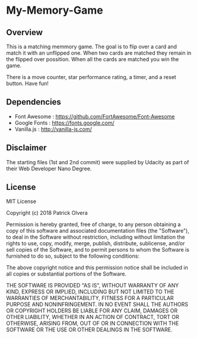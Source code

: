 # My-Memory-Game

## Overview

This is a matching memmory game. The goal is to flip over a card and match it with an unflipped one. When two cards are matched they remain in the flipped over possition. When all the cards are matched you win the game.

There is a move counter, star performance rating, a timer, and a reset button. Have fun!

## Dependencies

* Font Awesome : https://github.com/FortAwesome/Font-Awesome
* Google Fonts : https://fonts.google.com/
* Vanilla.js : http://vanilla-js.com/

## Disclaimer

The starting files (1st and 2nd commit) were supplied by Udacity as part of their Web Developer Nano Degree.

## License

MIT License

Copyright (c) 2018 Patrick Olvera

Permission is hereby granted, free of charge, to any person obtaining a copy
of this software and associated documentation files (the "Software"), to deal
in the Software without restriction, including without limitation the rights
to use, copy, modify, merge, publish, distribute, sublicense, and/or sell
copies of the Software, and to permit persons to whom the Software is
furnished to do so, subject to the following conditions:

The above copyright notice and this permission notice shall be included in all
copies or substantial portions of the Software.

THE SOFTWARE IS PROVIDED "AS IS", WITHOUT WARRANTY OF ANY KIND, EXPRESS OR
IMPLIED, INCLUDING BUT NOT LIMITED TO THE WARRANTIES OF MERCHANTABILITY,
FITNESS FOR A PARTICULAR PURPOSE AND NONINFRINGEMENT. IN NO EVENT SHALL THE
AUTHORS OR COPYRIGHT HOLDERS BE LIABLE FOR ANY CLAIM, DAMAGES OR OTHER
LIABILITY, WHETHER IN AN ACTION OF CONTRACT, TORT OR OTHERWISE, ARISING FROM,
OUT OF OR IN CONNECTION WITH THE SOFTWARE OR THE USE OR OTHER DEALINGS IN THE
SOFTWARE.